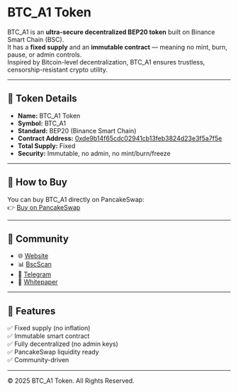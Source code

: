 # BTC_A1 Token

BTC_A1 is an **ultra-secure decentralized BEP20 token** built on Binance Smart Chain (BSC).  
It has a **fixed supply** and an **immutable contract** — meaning no mint, burn, pause, or admin controls.  
Inspired by Bitcoin-level decentralization, BTC_A1 ensures trustless, censorship-resistant crypto utility.

---

## 🔹 Token Details
- **Name:** BTC_A1 Token  
- **Symbol:** BTC_A1  
- **Standard:** BEP20 (Binance Smart Chain)  
- **Contract Address:** [0xde9b14f65cdc02941cb13feb3824d23e3f5a7f5e](https://bscscan.com/token/0xde9b14f65cdc02941cb13feb3824d23e3f5a7f5e)  
- **Total Supply:** Fixed  
- **Security:** Immutable, no admin, no mint/burn/freeze  

---

## 🔹 How to Buy
You can buy BTC_A1 directly on PancakeSwap:  
👉 [Buy on PancakeSwap](https://pancakeswap.finance/swap?inputCurrency=BNB&outputCurrency=0xde9b14f65cdc02941cb13feb3824d23e3f5a7f5e)

---

## 🔹 Community
- 🌐 [Website](https://your-github-username.github.io/btc-a1-website/)  
- 📊 [BscScan](https://bscscan.com/token/0xde9b14f65cdc02941cb13feb3824d23e3f5a7f5e)  
- 💬 [Telegram](https://t.me/btc_a1_official)  
- 📄 [Whitepaper](whitepaper.pdf)  

---

## 🔹 Features
✅ Fixed supply (no inflation)  
✅ Immutable smart contract  
✅ Fully decentralized (no admin keys)  
✅ PancakeSwap liquidity ready  
✅ Community-driven  

---

© 2025 BTC_A1 Token. All Rights Reserved.

